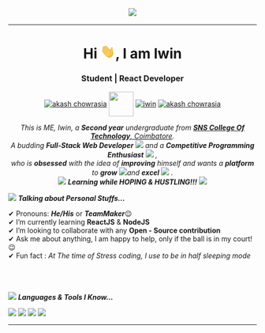 
<div align="center">
<img  src="https://c.tenor.com/NOYF3f82b_gAAAAC/programmer.gif"  width="700px" />
</div>


<hr>
<h1 align="center">Hi <img src="https://raw.githubusercontent.com/ABSphreak/ABSphreak/master/gifs/Hi.gif" width="30px">, I am Iwin</h1>
<h3 align="center">Student | React Developer </h3>
<p align="center" display="inline">
   <a href="https://wa.me/919384913517?text=Hi%27,%20like%20to%20chat%20with%20you" target="blank"><img align="center" src="https://cliply.co/wp-content/uploads/2021/08/372108180_WHATSAPP_ICON_400.gif" alt="akash chowrasia" height="50px" width="50px" /></a>
   <a href="https://www.instagram.com/__i__w__i__n__i__s__s__a__c__/" target="blank"><img align="center" src="https://cliply.co/wp-content/uploads/2019/07/371907300_INSTAGRAM_ICON_TRANSPARENT_400.gif" height="50px" width="50px" mt-3 /></a>
<a href="https://www.linkedin.com/in/iwin-t-a888311bb/" target="blank"><img align="center" src="https://cliply.co/wp-content/uploads/2021/02/372102050_LINKEDIN_ICON_TRANSPARENT_1080.gif" alt="iwin" height="50px" width="50px" /></a>
<a href="https://www.facebook.com/iwin.son.71" target="blank"><img align="center" src="https://cliply.co/wp-content/uploads/2019/07/371907490_FACEBOOK_ICON_TRANSPARENT_400.gif" alt="akash chowrasia" height="50px" width="50px" /></a>
    
 

</p>
</p>



<p align="center">
  <em>
    This is ME, Iwin, a <b>Second year</b> undergraduate from <a href="https://snsct.org/"> <b>SNS College Of Technology</b>, Coimbatore</a>. <br>
    A budding <b>Full-Stack Web Developer</b> <img src="https://github.com/TheDudeThatCode/TheDudeThatCode/blob/master/Assets/Developer.gif" width="30px"> and a <b>Competitive Programming Enthusiast</b>&nbsp;<img src="https://github.com/TheDudeThatCode/TheDudeThatCode/blob/master/Assets/Designer.gif" width="36px">&nbsp,<br>who is <b>obsessed</b>
    with the idea of <b>improving</b> himself and wants a <b>platform</b> to 
    <b>grow</b> <img src="https://github.com/TheDudeThatCode/TheDudeThatCode/blob/master/Assets/Rocket.gif" width="18px">and 
    <b>excel</b> <img src="https://github.com/TheDudeThatCode/TheDudeThatCode/blob/master/Assets/Medal.gif" width="20px">&nbsp.
  </em> 
  <br>
  <img src="https://media.giphy.com/media/VgCDAzcKvsR6OM0uWg/giphy.gif" width="50" /> <b><i>Learning while HOPING & HUSTLING!!!</i></b> <img src="https://media.giphy.com/media/7j2hfyeVcDtf2/giphy.gif" width="50" />
</p>

<!--<p align="left"> <img src="https://komarev.com/ghpvc/?username=akash-chowrasia&label=Profile%20views&color=0e75b6&style=flat" alt="akash-chowrasia" /> </p>-->
<!--<img align="right" width=300px alt="Unicorn" src="https://media.giphy.com/media/3ohs4BSacFKI7A717y/giphy.gif" />-->

<img src="https://media.giphy.com/media/ObNTw8Uzwy6KQ/giphy.gif" width="30px">&nbsp;***Talking about Personal Stuffs...***

✔ Pronouns: ***He/His*** or ***TeamMaker***😉 <br>
✔ I’m currently learning **ReactJS** & **NodeJS**<br>
✔ I’m looking to collaborate with any **Open - Source contribution**<br>
✔ Ask me about anything, I am happy to help, only if the ball is in my court!😉<br>
✔ Fun fact : *At The time of Stress coding, I use to be in half sleeping mode*<br><br><br><br>
 

<img src="https://media.giphy.com/media/ObNTw8Uzwy6KQ/giphy.gif" width="30px">&nbsp;***Languages & Tools I Know...***
<p align="left">
  <short>
     <img height="50" src="https://raw.githubusercontent.com/ShahriarShafin/ShahriarShafin/main/Assets/html.gif"> <short/>
 <img height="50" src="https://cdn.hashnode.com/res/hashnode/image/upload/v1642957728085/HCKOutplS.gif"> <short/> 
     <img height="50" src="https://user-images.githubusercontent.com/24686293/32004280-3e29b136-b9ae-11e7-89ca-8f8fe633084c.gif"> <short/>
   <img height="50"  src="https://revelry.co/wp-content/uploads/2019/05/react-native-UX-design.gif">
  <short/> 
  <hr>
